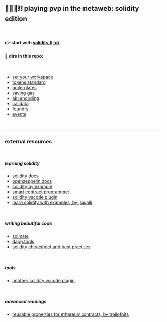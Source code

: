 ## 🥷🏻🛵⛓️ playing pvp in the metaweb: solidity edition


<br>

#### 👉 start with [solidity tl; dr](solidity_tldr.md)




#### 🧰 dirs in this repo:

<br>

* [set your workspace](workspace)
* [tokens standard](token_standards)
* [boilerplates](boilerplates)
* [saving gas](saving_gas)
* [abi encoding](abi_encoding)
* [calldata](calldata)
* [foundry](foundry)
* [events](events)



<br>

---

### external resources

<br>

##### learning solidity

* [solidity docs](https://docs.soliditylang.org/en/v0.8.12/)
* [openzeppelin docs](https://docs.openzeppelin.com/)
* [solidity by example](https://solidity-by-example.org/)
* [smart contract programmer](https://www.youtube.com/channel/UCJWh7F3AFyQ_x01VKzr9eyA)
* [solidity vscode plugin](https://marketplace.visualstudio.com/items?itemName=tintinweb.solidity-visual-auditor)
* [learn solidity with examples, by jsagalli](https://github.com/James-Sangalli/learn-solidity-with-examples)


<br>

##### writing beautiful code

* [solmate](https://github.com/transmissions11/solmate/)
* [dapp.tools](https://dapp.tools/)
* [solidity cheatsheet and best practices](https://github.com/manojpramesh/solidity-cheatsheet)



<br>

##### tools

* [another solidity vscode plugin](https://marketplace.visualstudio.com/items?itemName=JuanBlanco.solidity)

<br>

##### advanced readings

* [reusable properties for ethereum contracts, by trailofbits](https://blog.trailofbits.com/2023/02/27/reusable-properties-ethereum-contracts-echidna/)
